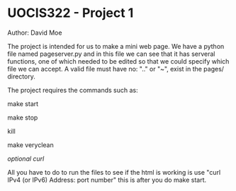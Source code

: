 # UOCIS322 - Project 1 #

Author: David Moe

The project is intended for us to make a mini web page. We have a python file named pageserver.py and in 
this file we can see that it has serveral functions, one of which needed to be edited so that we could
specify which file we can accept. A valid file must have no: ".." or "~", exist in the pages/ directory.

The project requires the commands such as:

make start

make stop

kill

make veryclean

*optional curl*



All you have to do to run the files to see if the html is working is use "curl IPv4 (or IPv6) Address: port number" this is after you do make start.


